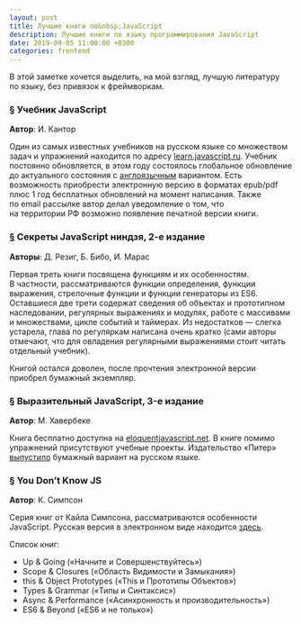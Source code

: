 ```yaml
---
layout: post
title: Лучшие книги по&nbsp;JavaScript
description: Лучшие книги по языку программирования JavaScript
date: 2019-09-05 11:00:00 +0300
categories: frontend
---
```


<p>В&nbsp;этой заметке хочется выделить, на&nbsp;мой взгляд, лучшую литературу по&nbsp;языку, без привязок к&nbsp;фреймворкам.</p>

<h3 id="learn-javascript"><a href="#learn-javascript" class="post__anchor">§</a> Учебник JavaScript</h3>

<p><b>Автор</b>: И.&nbsp;Кантор</p>

<p>Один из&nbsp;самых известных учебников на&nbsp;русском языке со&nbsp;множеством задач и&nbsp;упражнений находится по&nbsp;адресу <a href="https://learn.javascript.ru/" rel="noopener noreferrer" target="_blank">learn.javascript.ru</a>. Учебник постоянно обновляется, в&nbsp;этом году состоялось глобальное обновление до&nbsp;актуального состояния с&nbsp;<a href="https://javascript.info/" rel="noopener noreferrer" target="_blank">англоязычным</a> вариантом. Есть возможность приобрести электронную версию в&nbsp;форматах epub/pdf плюс 1&nbsp;год бесплатных обновлений на&nbsp;момент написания. Также по&nbsp;email рассылке автор делал уведомление о&nbsp;том, что на&nbsp;территории&nbsp;РФ возможно появление печатной версии книги.</p>

<h3 id="javascript-ninja"><a href="#javascript-ninja" class="post__anchor">§</a> Секреты JavaScript ниндзя, 2-е издание</h3>

<p><b>Авторы</b>: Д.&nbsp;Резиг, Б. Бибо, И.&nbsp;Марас</p>

<p>Первая треть книги посвящена функциям и&nbsp;их&nbsp;особенностям. В&nbsp;частности, рассматриваются функции определения, функции выражения, стрелочные функции и&nbsp;функции генераторы из&nbsp;ES6.
Оставшиеся две трети содержат сведения об&nbsp;объектах и&nbsp;прототипном наследовании, регулярных выражениях и&nbsp;модулях, работе с&nbsp;массивами и&nbsp;множествами, цикле событий и&nbsp;таймерах.
Из&nbsp;недостатков&nbsp;&mdash; слегка устарела, глава по&nbsp;регуляркам написана очень кратко (сами авторы отмечают, что для&nbsp;овладения регулярными выражениями стоит читать отдельный учебник).</p>
<p>Книгой остался доволен, после прочтения электронной версии приобрел бумажный экземпляр.</p>

<h3 id="eloquent-ninja"><a href="#eloquent-ninja" class="post__anchor">§</a> Выразительный JavaScript, 3-е издание</h3>
<p><b>Автор</b>: М. Хавербеке</p>

<p>Книга бесплатно доступна на&nbsp;<a href="https://eloquentjavascript.net" rel="noopener noreferrer" target="_blank">eloquentjavascript.net</a>. В&nbsp;книге помимо упражнений присутствуют учебные проекты. Издательство &laquo;Питер&raquo; <a href="https://www.piter.com/product/vyrazitelnyy-javascript-sovremennoe-veb-programmirovanie-3-e-izdanie" rel="noopener noreferrer" target="_blank">выпустило</a> бумажный вариант на&nbsp;русском языке.</p>

<h3 id="ydkjs"><a href="#ydkjs" class="post__anchor">§</a> You Don&rsquo;t Know JS</h3>
<p><b>Автор</b>: К.&nbsp;Симпсон</p>

<p>Серия книг от&nbsp;Кайла Симпсона, рассматриваются особенности JavaScript. Русская версия в&nbsp;электронном виде находится <a href="https://github.com/azat-io/you-dont-know-js-ru" rel="noopener noreferrer" target="_blank">здесь</a>.</p>

<p>Список книг:</p>
<ul>
    <li>Up&nbsp;&amp;&nbsp;Going (&laquo;Начните и&nbsp;Совершенствуйтесь&raquo;)</li>
    <li>Scope &amp;&nbsp;Closures (&laquo;Область Видимости и&nbsp;Замыкания&raquo;)</li>
    <li>this &amp;&nbsp;Object Prototypes (&laquo;This и&nbsp;Прототипы Объектов&raquo;)</li>
    <li>Types &amp;&nbsp;Grammar (&laquo;Типы и&nbsp;Синтаксис&raquo;)</li>
    <li>Async &amp;&nbsp;Performance (&laquo;Асинхронность и&nbsp;производительность&raquo;)</li>
    <li>ES6&nbsp;&amp; Beyond (&laquo;ES6 и&nbsp;не&nbsp;только&raquo;)</li>
</ul>